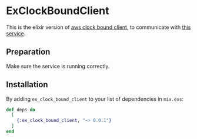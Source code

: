 # ExClockBoundClient

This is the elixir version of [aws clock bound client](https://github.com/aws/clock-bound/tree/main/clock-bound-c), to communicate with [this service](https://github.com/aws/clock-bound).

## Preparation

Make sure the service is running correctly.

## Installation

By adding `ex_clock_bound_client` to your list of dependencies in `mix.exs`:

```elixir
def deps do
  [
    {:ex_clock_bound_client, "~> 0.0.1"}
  ]
end
```
